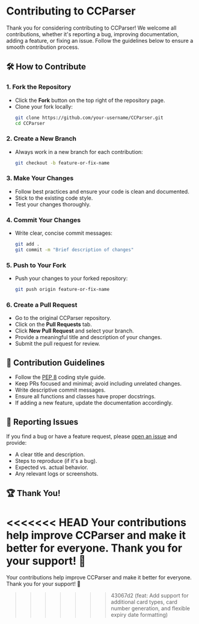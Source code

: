# Contributing to CCParser

Thank you for considering contributing to CCParser! We welcome all contributions, whether it's reporting a bug, improving documentation, adding a feature, or fixing an issue. Follow the guidelines below to ensure a smooth contribution process.

## 🛠 How to Contribute

### 1. Fork the Repository
- Click the **Fork** button on the top right of the repository page.
- Clone your fork locally:
  ```bash
  git clone https://github.com/your-username/CCParser.git
  cd CCParser
  ```

### 2. Create a New Branch
- Always work in a new branch for each contribution:
  ```bash
  git checkout -b feature-or-fix-name
  ```

### 3. Make Your Changes
- Follow best practices and ensure your code is clean and documented.
- Stick to the existing code style.
- Test your changes thoroughly.

### 4. Commit Your Changes
- Write clear, concise commit messages:
  ```bash
  git add .
  git commit -m "Brief description of changes"
  ```

### 5. Push to Your Fork
- Push your changes to your forked repository:
  ```bash
  git push origin feature-or-fix-name
  ```

### 6. Create a Pull Request
- Go to the original CCParser repository.
- Click on the **Pull Requests** tab.
- Click **New Pull Request** and select your branch.
- Provide a meaningful title and description of your changes.
- Submit the pull request for review.

## 📝 Contribution Guidelines

- Follow the [PEP 8](https://peps.python.org/pep-0008/) coding style guide.
- Keep PRs focused and minimal; avoid including unrelated changes.
- Write descriptive commit messages.
- Ensure all functions and classes have proper docstrings.
- If adding a new feature, update the documentation accordingly.

## 🐞 Reporting Issues

If you find a bug or have a feature request, please [open an issue](https://github.com/VihangaDev/CCParser/issues) and provide:
- A clear title and description.
- Steps to reproduce (if it's a bug).
- Expected vs. actual behavior.
- Any relevant logs or screenshots.

## 🏆 Thank You!

<<<<<<< HEAD
Your contributions help improve CCParser and make it better for everyone. Thank you for your support! 🚀
=======
Your contributions help improve CCParser and make it better for everyone. Thank you for your support! 🚀
>>>>>>> 43067d2 (feat: Add support for additional card types, card number generation, and flexible expiry date formatting)
